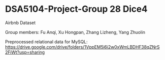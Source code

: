 # DSA5104-Project-Group 28 Dice4
 Airbnb Dataset
 
 Group members: Fu Anqi, Xu Hongpan, Zhang Lizheng, Yang Zhuolin

 Preprocessed relational data for MySQL: https://drive.google.com/drive/folders/1VppEM5i6i2w0xWmLBDHF38qZNrS2FiWt?usp=sharing

